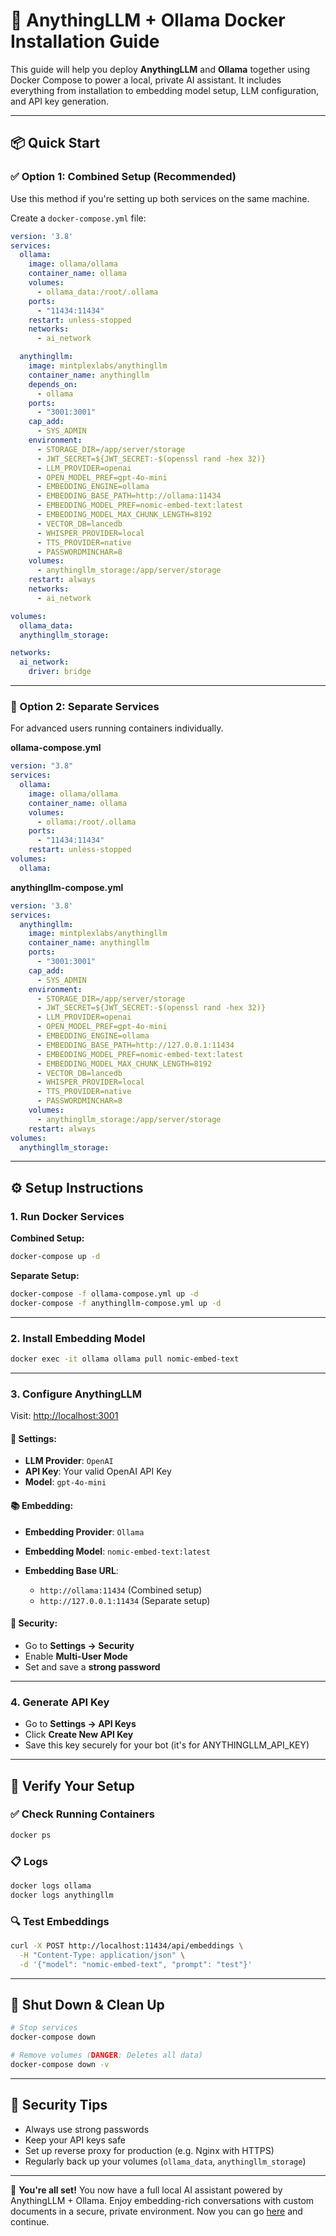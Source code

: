 # 🚀 AnythingLLM + Ollama Docker Installation Guide

This guide will help you deploy **AnythingLLM** and **Ollama** together using Docker Compose to power a local, private AI assistant. It includes everything from installation to embedding model setup, LLM configuration, and API key generation.

---

## 📦 Quick Start

### ✅ Option 1: Combined Setup (Recommended)

Use this method if you're setting up both services on the same machine.

Create a `docker-compose.yml` file:

```yaml
version: '3.8'
services:
  ollama:
    image: ollama/ollama
    container_name: ollama
    volumes:
      - ollama_data:/root/.ollama
    ports:
      - "11434:11434"
    restart: unless-stopped
    networks:
      - ai_network

  anythingllm:
    image: mintplexlabs/anythingllm
    container_name: anythingllm
    depends_on:
      - ollama
    ports:
      - "3001:3001"
    cap_add:
      - SYS_ADMIN
    environment:
      - STORAGE_DIR=/app/server/storage
      - JWT_SECRET=${JWT_SECRET:-$(openssl rand -hex 32)}
      - LLM_PROVIDER=openai
      - OPEN_MODEL_PREF=gpt-4o-mini
      - EMBEDDING_ENGINE=ollama
      - EMBEDDING_BASE_PATH=http://ollama:11434
      - EMBEDDING_MODEL_PREF=nomic-embed-text:latest
      - EMBEDDING_MODEL_MAX_CHUNK_LENGTH=8192
      - VECTOR_DB=lancedb
      - WHISPER_PROVIDER=local
      - TTS_PROVIDER=native
      - PASSWORDMINCHAR=8
    volumes:
      - anythingllm_storage:/app/server/storage
    restart: always
    networks:
      - ai_network

volumes:
  ollama_data:
  anythingllm_storage:

networks:
  ai_network:
    driver: bridge
```

---

### 🧩 Option 2: Separate Services

For advanced users running containers individually.

**ollama-compose.yml**

```yaml
version: "3.8"
services:
  ollama:
    image: ollama/ollama
    container_name: ollama
    volumes:
      - ollama:/root/.ollama
    ports:
      - "11434:11434"
    restart: unless-stopped
volumes:
  ollama:
```

**anythingllm-compose.yml**

```yaml
version: '3.8'
services:
  anythingllm:
    image: mintplexlabs/anythingllm
    container_name: anythingllm
    ports:
      - "3001:3001"
    cap_add:
      - SYS_ADMIN
    environment:
      - STORAGE_DIR=/app/server/storage
      - JWT_SECRET=${JWT_SECRET:-$(openssl rand -hex 32)}
      - LLM_PROVIDER=openai
      - OPEN_MODEL_PREF=gpt-4o-mini
      - EMBEDDING_ENGINE=ollama
      - EMBEDDING_BASE_PATH=http://127.0.0.1:11434
      - EMBEDDING_MODEL_PREF=nomic-embed-text:latest
      - EMBEDDING_MODEL_MAX_CHUNK_LENGTH=8192
      - VECTOR_DB=lancedb
      - WHISPER_PROVIDER=local
      - TTS_PROVIDER=native
      - PASSWORDMINCHAR=8
    volumes:
      - anythingllm_storage:/app/server/storage
    restart: always
volumes:
  anythingllm_storage:
```

---

## ⚙️ Setup Instructions

### 1. Run Docker Services

**Combined Setup:**

```bash
docker-compose up -d
```

**Separate Setup:**

```bash
docker-compose -f ollama-compose.yml up -d
docker-compose -f anythingllm-compose.yml up -d
```

---

### 2. Install Embedding Model

```bash
docker exec -it ollama ollama pull nomic-embed-text
```

---

### 3. Configure AnythingLLM

Visit: [http://localhost:3001](http://localhost:3001)

#### 🔧 Settings:

* **LLM Provider**: `OpenAI`
* **API Key**: Your valid OpenAI API Key
* **Model**: `gpt-4o-mini`

#### 📚 Embedding:

* **Embedding Provider**: `Ollama`
* **Embedding Model**: `nomic-embed-text:latest`
* **Embedding Base URL**:

  * `http://ollama:11434` (Combined setup)
  * `http://127.0.0.1:11434` (Separate setup)

#### 🔐 Security:

* Go to **Settings → Security**
* Enable **Multi-User Mode**
* Set and save a **strong password**

---

### 4. Generate API Key

* Go to **Settings → API Keys**
* Click **Create New API Key**
* Save this key securely for your bot (it's for ANYTHINGLLM_API_KEY)

---

## 🧪 Verify Your Setup

### ✅ Check Running Containers

```bash
docker ps
```

### 📋 Logs

```bash
docker logs ollama
docker logs anythingllm
```

### 🔍 Test Embeddings

```bash
curl -X POST http://localhost:11434/api/embeddings \
  -H "Content-Type: application/json" \
  -d '{"model": "nomic-embed-text", "prompt": "test"}'
```

---

## 🛑 Shut Down & Clean Up

```bash
# Stop services
docker-compose down

# Remove volumes (DANGER: Deletes all data)
docker-compose down -v
```

---

## 🔐 Security Tips

* Always use strong passwords
* Keep your API keys safe
* Set up reverse proxy for production (e.g. Nginx with HTTPS)
* Regularly back up your volumes (`ollama_data`, `anythingllm_storage`)

---

🎉 **You're all set!** You now have a full local AI assistant powered by AnythingLLM + Ollama. Enjoy embedding-rich conversations with custom documents in a secure, private environment. Now you can go [here](../README.md) and continue.